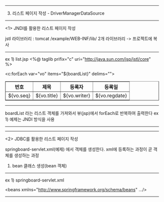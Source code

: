 
-------------------------------------------------
3. 리스트 페이지 작성 - DriverManagerDataSource 


-----------------------
<1> JNDI를 활용한 리스트 페이지 작성

jstl 라이브러리 : tomcat /example/WEB-INF/lib/ 2개 라이브러리 -> 프로젝트에 복사


-----------
ex 1) list.jsp
<%@ taglib prifix="c" uri="http://java.sun.com/jsp/jstl/core" %>


<table border = "1">
  <tr>
    <th>번호</th><th>제목</th><th>등록자</th><th>등록일</th>
  </tr>
  
<c:forEach var="vo" items="${boardList}" delims="">
  <tr>
  <td>${vo.seq}</td><td>${vo.title}</td><td>${vo.writer}</td><td>${vo.regdate}</tc>
  </tr>
</c:forEach>
  </table>

-----------  
boardList 라는 리스트 객체를 가져와서 뷰(jsp)에서 
forEach로 반복하여 출력한다 
ex 1) 예제는 JNDI 방식을 사용 

-----------------------


-----------------------
<2> JDBC를 활용한 리스트 페이지 작성 

springboard-servlet.xml(예제) 
에서 객체를 생성한다. xml에 등록하는 과정이 곧
객체를 생성하는 과정

1) bean 클래스 생성(bean 객체)

-----------
ex 1) springboard-servlet.xml

<?xml version="1.0" encoding="UTF-8"?>
<beans xmlns="http://www.springframework.org/schema/beans" .../>

<bean id="dataSource" class>
  </bean>
  
  <!-- Controller --> 
  <bean name="/board.list.do" class="board.controller.BoardListController">
  <property name="boardDao" ref="boardDao"/>
  </bean>
  
  <!-- DAO -->
  <bean id="boardDao" class="board.dao.BoardDaoImpl">
  <property name="jdbcTemplate">
    <ref bean="springJdbcTemplate"/>
  </property>
  </bean>

-----------

  
